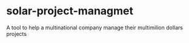 # solar-project-managmet
A tool to help a multinational company manage their multimilion dollars projects
